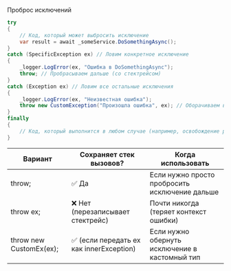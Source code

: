 Проброс исключений

```csharp
try
{
    // Код, который может выбросить исключение
    var result = await _someService.DoSomethingAsync();
}
catch (SpecificException ex) // Ловим конкретное исключение
{
    _logger.LogError(ex, "Ошибка в DoSomethingAsync");
    throw; // Пробрасываем дальше (со стектрейсом)
}
catch (Exception ex) // Ловим все остальные исключения
{
    _logger.LogError(ex, "Неизвестная ошибка");
    throw new CustomException("Произошла ошибка", ex); // Оборачиваем в кастомное исключение
}
finally
{
    // Код, который выполнится в любом случае (например, освобождение ресурсов)
}
```


| Вариант                 | Сохраняет стек вызовов?                 | Когда использовать                             |
|-------------------------|-----------------------------------------|------------------------------------------------|
| throw;                  | ✅ Да                                    | Если нужно просто пробросить исключение дальше |
| throw ex;               | ❌ Нет (перезаписывает стектрейс)        | Почти никогда (теряет контекст ошибки)         |
| throw new CustomEx(ex); | ✅ (если передать ex как innerException) | Если нужно обернуть исключение в кастомный тип |
